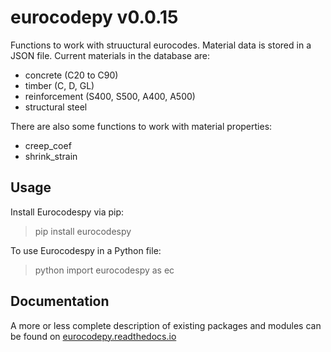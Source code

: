 # eurocodepy v0.0.15

Functions to work with struuctural eurocodes. Material data is stored in a JSON file. Current materials in the database are:

* concrete (C20 to C90)
* timber (C, D, GL)
* reinforcement (S400, S500, A400, A500)
* structural steel

There are also some functions to work with material properties:

* creep_coef
* shrink_strain

## Usage

Install Eurocodespy via pip:
>pip install eurocodespy

To use Eurocodespy in a Python file:<br>
>python import eurocodespy as ec

## Documentation

A more or less complete description of existing packages and modules can be found on [eurocodepy.readthedocs.io](https://eurocodepy.readthedocs.io)
